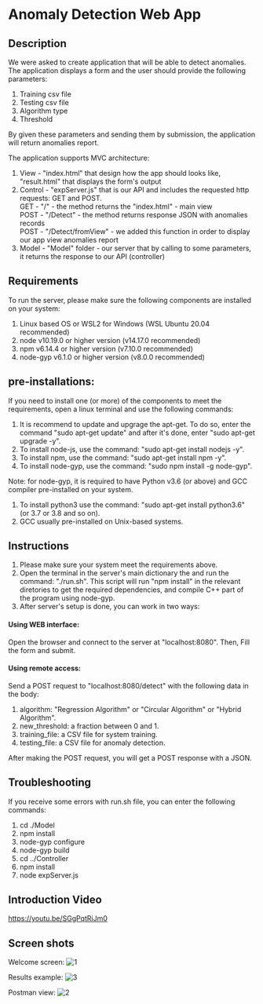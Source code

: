 # Anomaly Detection Web App

## Description

We were asked to create application that will be able to detect anomalies.
The application displays a form and the user should provide the following parameters:

1. Training csv file
2. Testing csv file
3. Algorithm type
4. Threshold

By given these parameters and sending them by submission, the application will return anomalies report.

The application supports MVC architecture:

1. View - "index.html" that design how the app should looks like, "result.html" that displays the form's output  
2. Control - "expServer.js" that is our API and includes the requested http requests: GET and POST.  
   GET - "/" - the method returns the "index.html" - main view  
   POST - "/Detect" - the method returns response JSON with anomalies records  
   POST - "/Detect/fromView" - we added this function in order to display our app view anomalies report  
4. Model - "Model" folder - our server that by calling to some parameters, it returns the response to our API (controller)  

## Requirements

To run the server, please make sure the following components are installed on your system:
1. Linux based OS or WSL2 for Windows (WSL Ubuntu 20.04 recommended)
2. node v10.19.0 or higher version (v14.17.0 recommended)
3. npm v6.14.4 or higher version (v7.10.0 recommended)
4. node-gyp v6.1.0 or higher version (v8.0.0 recommended)

## pre-installations:

If you need to install one (or more) of the components to meet the requirements, open a linux terminal and use the following commands:
1. It is recommend to update and upgrage the apt-get. To do so, enter the command "sudo apt-get update" and after it's done, enter "sudo apt-get upgrade -y".
2. To install node-js, use the command: "sudo apt-get install nodejs -y".
3. To install npm, use the command: "sudo apt-get install npm -y".
4. To install node-gyp, use the command: "sudo npm install -g node-gyp".

Note: for node-gyp, it is required to have Python v3.6 (or above) and GCC compiler pre-installed on your system.
1. To install python3 use the command: "sudo apt-get install python3.6" (or 3.7 or 3.8 and so on).
2. GCC usually pre-installed on Unix-based systems.

## Instructions

1. Please make sure your system meet the requirements above.
2. Open the terminal in the server's main dictionary the and run the command: "./run.sh". This script will run "npm install" in the relevant diretories to get the required dependencies, and compile C++ part of the program using node-gyp.
3. After server's setup is done, you can work in two ways:

#### Using WEB interface:

Open the browser and connect to the server at "localhost:8080". Then, Fill the form and submit.

#### Using remote access:

Send a POST request to "localhost:8080/detect" with the following data in the body:  
1. algorithm: "Regression Algorithm" or "Circular Algorithm" or "Hybrid Algorithm".
2. new_threshold: a fraction between 0 and 1.
3. training_file: a CSV file for system training.
4. testing_file: a CSV file for anomaly detection.

After making the POST request, you will get a POST response with a JSON.

## Troubleshooting

If you receive some errors with run.sh file, you can enter the following commands:
1. cd ./Model
2. npm install
3. node-gyp configure
4. node-gyp build
5. cd ../Controller
6. npm install
7. node expServer.js 

## Introduction Video

https://youtu.be/SGgPqtRiJm0

## Screen shots

Welcome screen:
![1](https://user-images.githubusercontent.com/72878018/119992408-2f72f600-bfd3-11eb-9159-907cb9206f63.png)

Results example:
![3](https://user-images.githubusercontent.com/72878018/119993335-20407800-bfd4-11eb-996c-2bbf43670ec1.png)

Postman view:
![2](https://user-images.githubusercontent.com/72878018/119992450-3bf74e80-bfd3-11eb-9fbc-e881fe252163.png)



